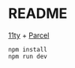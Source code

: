 # README

[11ty](https://11ty.dev/docs) + [Parcel](https://parceljs.org/docs/)

`npm install`  
`npm run dev`
